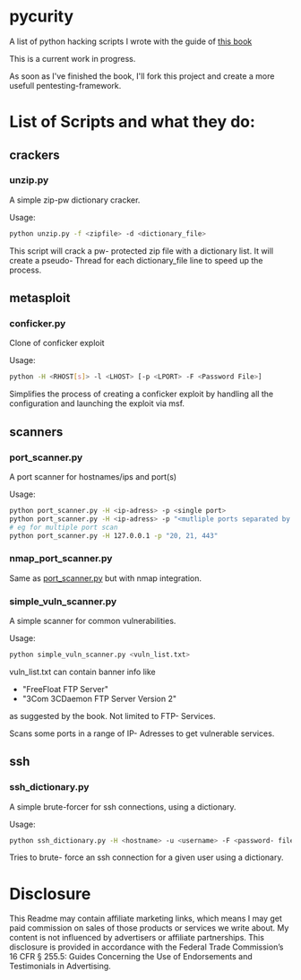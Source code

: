 # pycurity
A list of python hacking scripts I wrote with the guide of [this book](http://amzn.to/2iaG8t6)

This is a current work in progress.

As soon as I've finished the book, I'll fork this project and create a more usefull pentesting-framework.

# List of Scripts and what they do:
## crackers
### unzip.py
A simple zip-pw dictionary cracker.

Usage:
``` bash
python unzip.py -f <zipfile> -d <dictionary_file>
```

This script will crack a pw- protected zip file with a dictionary list. It will create a pseudo- Thread for each dictionary_file line to speed up the process.

## metasploit
### conficker.py
Clone of conficker exploit

Usage:
``` bash
python -H <RHOST[s]> -l <LHOST> [-p <LPORT> -F <Password File>]
```
Simplifies the process of creating a conficker exploit by handling all the configuration and launching the exploit via msf.

## scanners
### port_scanner.py
A port scanner for hostnames/ips and port(s)

Usage: 
``` bash
python port_scanner.py -H <ip-adress> -p <single port>
python port_scanner.py -H <ip-adress> -p "<mutliple ports separated by comma>"
# eg for multiple port scan
python port_scanner.py -H 127.0.0.1 -p "20, 21, 443"
```

### nmap\_port_scanner.py
Same as [port_scanner.py](#port_scannerpy) but with nmap integration.

### simple\_vuln_scanner.py
A simple scanner for common vulnerabilities.

Usage: 
``` bash
python simple_vuln_scanner.py <vuln_list.txt>
```

vuln_list.txt can contain banner info like
- "FreeFloat FTP Server"
- "3Com 3CDaemon FTP Server Version 2"

as suggested by the book. Not limited to FTP- Services.

Scans some ports in a range of IP- Adresses to get vulnerable services.

## ssh

### ssh_dictionary.py
A simple brute-forcer for ssh connections, using a dictionary.

Usage:
``` bash
python ssh_dictionary.py -H <hostname> -u <username> -F <password- file>
```
Tries to brute- force an ssh connection for a given user using a dictionary.

# Disclosure
This Readme may contain affiliate marketing links, which means I may get paid commission on sales of those products or services we write about. My content is not influenced by advertisers or affiliate partnerships. This disclosure is provided in accordance with the Federal Trade Commission’s 16 CFR § 255.5: Guides Concerning the Use of Endorsements and Testimonials in Advertising.
